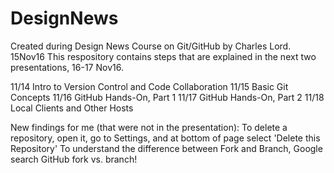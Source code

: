 # DesignNews
Created during Design News Course on Git/GitHub by Charles Lord.  15Nov16
This respository contains steps that are explained in the next two presentations, 16-17 Nov16.

11/14 Intro to Version Control and Code Collaboration
11/15 Basic Git Concepts
11/16 GitHub Hands-On, Part 1
11/17 GitHub Hands-On, Part 2
11/18 Local Clients and Other Hosts

New findings for me (that were not in the presentation):
To delete a repository, open it, go to Settings, and at bottom of page select 'Delete this Repository'
To understand the difference between Fork and Branch, Google search GitHub fork vs. branch!
